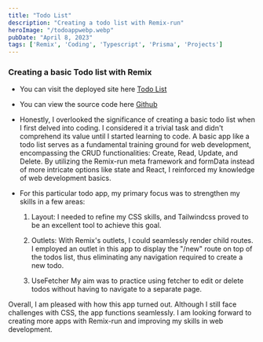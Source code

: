 ```yaml
---
title: "Todo List"
description: "Creating a todo list with Remix-run"
heroImage: "/todoappwebp.webp"
pubDate: "April 8, 2023"
tags: ['Remix', 'Coding', 'Typescript', 'Prisma', 'Projects']
---
```


### Creating a basic Todo list with Remix

- You can visit the deployed site here [Todo List](https://dchtodos.fly.dev/)
- You can view the source code here [Github](https://github.com/Derick80/todos)

- Honestly, I overlooked the significance of creating a basic todo list when I first delved into coding. I considered it a trivial task and didn't comprehend its value until I started learning to code. A basic app like a todo list serves as a fundamental training ground for web development, encompassing the CRUD functionalities: Create, Read, Update, and Delete. By utilizing the Remix-run meta framework and formData instead of more intricate options like state and React, I reinforced my knowledge of web development basics.

- For this particular todo app, my primary focus was to strengthen my skills in a few areas:
    1. Layout: I needed to refine my CSS skills, and Tailwindcss proved to be an excellent tool to achieve this goal.

    2. Outlets: With Remix's outlets, I could seamlessly render child routes. I employed an outlet in this app to display the "/new" route on top of the todos list, thus eliminating any navigation required to create a new todo.

    3. UseFetcher My aim was to practice using fetcher to edit or delete todos without having to navigate to a separate page.

Overall, I am pleased with how this app turned out. Although I still face challenges with CSS, the app functions seamlessly. I am looking forward to creating more apps with Remix-run and improving my skills in web development.
